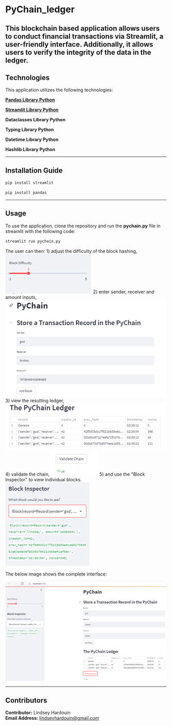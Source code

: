 # PyChain_ledger

This blockchain based application allows users to conduct financial transactions via Streamlit, a user-friendly interface. Additionally, it allows users to verify the integrity of the data in the ledger.
---

## Technologies

This application utilizes the following technologies:

**[Pandas Library Python](https://pandas.pydata.org/)** 

**[Streamlit Library Python](https://streamlit.io/)** 

**Dataclasses Library Python** 

**Typing Library Python**

**Datetime Library Python** 

**Hashlib Library Python**


---

## Installation Guide

```python
pip install streamlit
```
```python
pip install pandas
```

---

## Usage

To use the application, clone the repository and run the **pychain.py** file in streamlit with the following code:

```python
streamlit run pychain.py
```

The user can then:
    1) adjust the difficulty of the block hashing, 
        ![Block Difficulty](images/difficulty.PNG)
    2) enter sender, receiver and amount inputs, 
        ![User Inputs](images/inputs.PNG)
    3) view the resulting ledger, 
        ![PyChain Ledger](images/ledger.PNG)
    4) validate the chain, 
        ![Validate Chain](images/validate.PNG)
    5) and use the "Block Inspector" to view individual blocks. 
        ![Block Inspector](images/inspector.PNG)

The below image shows the complete interface:

![Streamlit Interface](images/st.PNG)


---

 
## Contributors

**Contributor:** Lindsey Hardouin<br>
**Email Address:** lindseyhardouin@gmail.com<br>